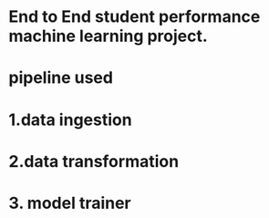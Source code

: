 # End to End student performance machine learning project.
#  pipeline used 
# 1.data ingestion
# 2.data transformation
# 3. model trainer
